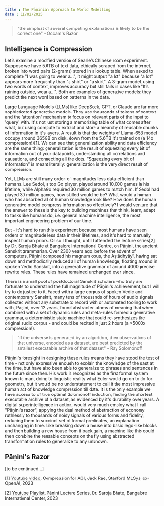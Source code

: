 ```yaml
---
title : The Pāṇinian Approach to World Modelling
date : 11/02/2025
---
```

> "the simplest of several competing explanations is likely to be the correct one" - Occam's Razor

## Intelligence is Compression

Let’s examine a modified version of Searle’s Chinese room experiment. Suppose we have 5.6TB of text data, ethically scraped from the internet, broken into word pairs (2-grams) stored in a lookup table. When asked to complete "I was going to wear a...", it might output "a lot" because "a lot" appears more frequently than "a shirt" or "a skirt". A 3-gram model, using two words of context, improves accuracy but still fails in cases like "It’s raining outside, wear a...". Both are examples of generative models: they predict the next word based on patterns in the data.

Large Language Models (LLMs) like DeepSeek, GPT, or Claude are far more sophisticated generative models. They use thousands of tokens of context and the 'attention' mechanism to focus on relevant parts of the input to 'query' with.  It's not just storing a memorizing table of what comes after what, but using compute to extract and store a hiearchy of reusable chunks of information in it's layers. A result is that the weights of Llama-65B model occupy around 365GB on disk, down from the 5.6TB it's trained on (a 14x compression!)[1]. We can see that generalization ability and data efficiency are the same thing: generalization is the result of squeezing every bit of information out of your datapoints, understanding all correlations and causations, and connecting all the dots. “Squeezing every bit of information” is meant literally: generalization is the very direct result of compression. 

Yet, LLMs are still many order-of-magnitudes less data-efficient than humans. Lee Sedol, a top Go player, played around 10,000 games in his lifetime, while AlphaGo required 30 million games to match him. If Sedol had played 30 million games, how skilled would he be? What would a human who has absorbed all of human knowledge look like? How does the human generative model compress information so effectively? I would venture that the answer to these is the key to building machines that think, learn, adapt to tasks like humans do, i.e. general machine intelligence, the most important engineering problem of our time.

But - it's hard to run this experiment because most humans have seen orders of magnitude less data in their lifetimes, and it's hard to manually inspect human priors. Or so I thought, until I attended the lecture series[2] by Dr. Saroja Bhate at Bangalore International Centre, on Pāṇini, the ancient Sanskrit grammarian. Over 2300 years ago, before the advent of computers, Pāṇini composed his magnum opus, the Aṣṭādhyāyī, having sat down and methodically reduced all of human knowledge, floating around in spoken Vedic Sanskrit, into a generative grammar of around 4000 precise rewrite rules. These rules have remained unchanged ever since.

There is a small pool of postdoctoral Sanskrit scholars who truly are fortunate to understand the full magnitude of Pāṇini's achievement, but I will try to do justice to it. Faced with a large corpus of spoken Vedic and contemporary Sanskrit, many tens of thousands of hours of audio signals collected without any substrate to record with or automated tooling to work with, Pāṇini, over 12 years, found abstracted atoms of meaning that when combined with a set of dynamic rules and meta-rules formed a generative grammar, a deterministic state machine that could re-synthesizes the original audio corpus - and could be recited in just 2 hours (a >5000x compression!).  

> "If the universe is generated by an algorithm, then observations of that universe, encoded as a dataset, are best predicted by the smallest executable archive of that dataset" - Ray Solomonoff

Pāṇini's foresight in designing these rules means they have stood the test of time - not only expressive enough to explain the knowledge of the past at the time, but have also been able to generalize to phrases and sentences in the future since then. His work is recognized as the first formal system known to man, doing to linguistic reality what Euler would go on to do for geometry, but it would be no understatement to call it the most impressive human act of knowledge compression till date. It is the only example we have access to of true optimal Solomonoff induction, finding the shortest executable archive of a dataset, as evidenced by it's durability over years. A digital superintelligence in action, would very much employ what I call "Pāṇini's razor", applying the dual method of abstraction of economy ruthlessly to thousands of noisy signals of various forms and fidelity, reducing them to succinct set of formal predicates, an explanation unchanging in time. Like breaking down a house into basic lego-like blocks and then building a new house from it back gain, a machine like this could then combine the reusable concepts on the fly using abstracted transformation rules to generalize to any unknown. 

## Pāṇini's Razor

[to be continued...]

[1] [Youtube video](https://www.youtube.com/watch?v=dO4TPJkeaaU), Compression for AGI, Jack Rae, Stanford MLSys, ex-OpenAI, 2023

[2] [Youtube Playlist](https://www.youtube.com/playlist?list=PLsAPTmdVuspykLNnjs1_zQKRMqRRfDr2R), Pāṇini Lecture Series, Dr. Saroja Bhate, Bangalore International Center, 2023

